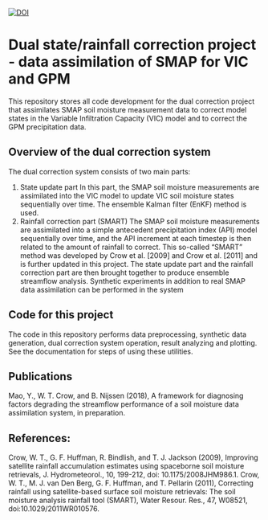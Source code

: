 [![DOI](https://zenodo.org/badge/61920718.svg)](https://zenodo.org/badge/latestdoi/61920718)

# Dual state/rainfall correction project - data assimilation of SMAP for VIC and GPM

This repository stores all code development for the dual correction project that assimilates SMAP soil moisture measurement data to correct model states in the Variable Infiltration Capacity (VIC) model and to correct the GPM precipitation data.

## Overview of the dual correction system
The dual correction system consists of two main parts:
1) State update part
In this part, the SMAP soil moisture measurements are assimilated into the VIC model to update VIC soil moisture states sequentially over time. The ensemble Kalman filter (EnKF) method is used.
2) Rainfall correction part (SMART)
The SMAP soil moisture measurements are assimilated into a simple antecedent precipitation index (API) model sequentially over time, and the API increment at each timestep is then related to the amount of rainfall to correct. This so-called “SMART” method was developed by Crow et al. [2009] and Crow et al. [2011] and is further updated in this project.
The state update part and the rainfall correction part are then brought together to produce ensemble streamflow analysis. Synthetic experiments in addition to real SMAP data assimilation can be performed in the system

## Code for this project
The code in this repository performs data preprocessing, synthetic data generation, dual correction system operation, result analyzing and plotting. See the documentation for steps of using these utilities.


## Publications
Mao, Y., W. T. Crow, and B. Nijssen (2018), A framework for diagnosing factors degrading the streamflow performance of a soil moisture data assimilation system, in preparation.

## References:
Crow, W. T., G. F. Huffman, R. Bindlish, and T. J. Jackson (2009), Improving satellite rainfall accumulation estimates using spaceborne soil moisture retrievals, J. Hydrometeorol., 10, 199-212, doi: 10.1175/2008JHM986.1.
Crow, W. T., M. J. van Den Berg, G. F. Huffman, and T. Pellarin (2011), Correcting rainfall using satellite-based surface soil moisture retrievals: The soil moisture analysis rainfall tool (SMART), Water Resour. Res., 47, W08521, doi:10.1029/2011WR010576.

